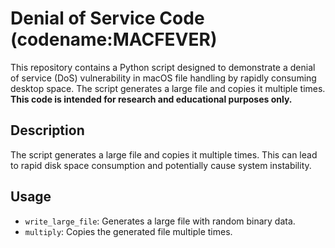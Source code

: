 # Denial of Service Code (codename:MACFEVER)

This repository contains a Python script designed to demonstrate a denial of service (DoS) vulnerability in macOS file handling by rapidly consuming desktop space. The script generates a large file and copies it multiple times. **This code is intended for research and educational purposes only.**

## Description

The script generates a large file and copies it multiple times. This can lead to rapid disk space consumption and potentially cause system instability.

## Usage

- `write_large_file`: Generates a large file with random binary data.
- `multiply`: Copies the generated file multiple times.
